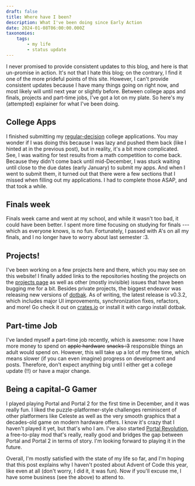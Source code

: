 ```yaml
---
draft: false
title: Where have I been?
description: What I've been doing since Early Action
date: 2024-01-08T06:00:00.000Z
taxonomies:
    tags:
        - my life
        - status update
---
```


I never promised to provide consistent updates to this blog, and here is that un-promise in action. It's not that I hate this blog; on the contrary, I find it one of the more prideful points of this site. However, I can't provide consistent updates because I have many things going on right now, and most likely will until next year or slightly before. Between college apps and finals, projects and part-time jobs, I've got a lot on my plate. So here's my (attempted) explainer for what I've been doing.

## College Apps

I finished submitting my [regular-decision](@/blog/Surviving-Early-Action.md) college applications. You may wonder if I was doing this because I was lazy and pushed them back (like I hinted at in the previous post), but in reality, it's a bit more complicated. See, I was waiting for test results from a math competition to come back. Because they didn't come back until mid-December, I was stuck waiting until close to the due dates (early January) to submit my apps. And when I went to submit them, it turned out that there were a few sections that I missed when filling out my applications. I had to complete those ASAP, and that took a while.

## Finals week

Finals week came and went at my school, and while it wasn't too bad, it could have been better. I spent more time focusing on studying for finals --- which as everyone knows, is no fun. Fortunately, I passed with A's on all my finals, and I no longer have to worry about last semester :3.

## Projects!

I've been working on a few projects here and there, which you may see on this website! I finally added links to the repositories hosting the projects on the [projects page](/projects) as well as other (mostly invisible) issues that have been bugging me for a bit. Besides private projects, the biggest endeavor was releasing new versions of [dotbak](@/projects/Dotbak.md). As of writing, the latest release is v0.3.2, which includes major UI improvements, synchronization fixes, refactors, and more! Go check it out on [crates.io](https://crates.io/crates/dotbak) or install it with cargo install dotbak.

## Part-time Job

I've landed myself a part-time job recently, which is awesome: now I have more money to spend on ~~apple hardware~~ ~~snacks :3~~ responsible things an adult would spend on. However, this will take up a lot of my free time, which means slower (if you can even imagine) progress on development and posts. Therefore, don't expect anything big until I either get a college update (!!) or have a major change.

## Being a capital-G Gamer

I played playing Portal and Portal 2 for the first time in December, and it was really fun. I liked the puzzle-platformer-style challenges reminiscent of other platformers like Celeste as well as the very smooth graphics that a decades-old game on modern hardware offers. I know it's crazy that I haven't played it yet, but that's who I am. I've also started [Portal Revolution](https://store.steampowered.com/app/601360/Portal_Revolution/), a free-to-play mod that's really, really good and bridges the gap between Portal and Portal 2 in terms of story. I'm looking forward to playing it in the future.

Overall, I'm mostly satisfied with the state of my life so far, and I'm hoping that this post explains why I haven't posted about Advent of Code this year, like even at all (don't worry, I did it, it was fun). Now if you'll excuse me, I have some business (see the above) to attend to.
